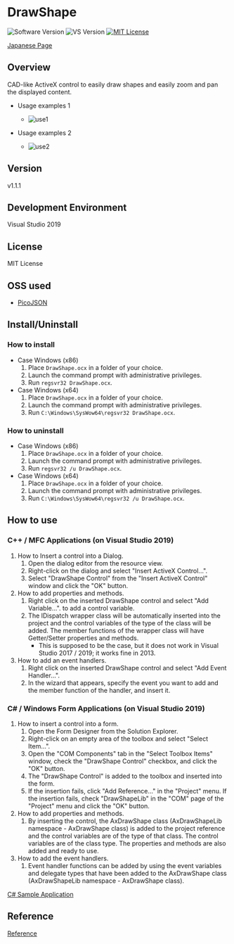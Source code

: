 DrawShape
===

![Software Version](http://img.shields.io/badge/Version-v1.1.1-green.svg?style=flat)
![VS Version](http://img.shields.io/badge/VisualStudio-2019-blue.svg?style=flat)
[![MIT License](http://img.shields.io/badge/license-MIT-blue.svg?style=flat)](LICENSE)

[Japanese Page](./README.ja.md)

## Overview
CAD-like ActiveX control to easily draw shapes and easily zoom and pan the displayed content.

- Usage examples 1
    - ![use1](https://user-images.githubusercontent.com/18702413/71414988-ecee1100-269c-11ea-895c-096abe43e30e.png)

- Usage examples 2
    - ![use2](https://user-images.githubusercontent.com/18702413/71182037-ac674f80-22b8-11ea-8676-d9a71077a38e.gif)

## Version
v1.1.1

## Development Environment
Visual Studio 2019

## License
MIT License

## OSS used
- [PicoJSON](https://github.com/kazuho/picojson)

## Install/Uninstall
### How to install
- Case Windows (x86)
    1. Place `DrawShape.ocx` in a folder of your choice.
    2. Launch the command prompt with administrative privileges.
    3. Run `regsvr32 DrawShape.ocx`.
- Case Windows (x64)
    1. Place `DrawShape.ocx` in a folder of your choice.
    2. Launch the command prompt with administrative privileges.
    3. Run `C:\Windows\SysWow64\regsvr32 DrawShape.ocx`.

### How to uninstall
- Case Windows (x86)
    1. Place `DrawShape.ocx` in a folder of your choice.
    2. Launch the command prompt with administrative privileges.
    3. Run `regsvr32 /u DrawShape.ocx`.
- Case Windows (x64)
    1. Place `DrawShape.ocx` in a folder of your choice.
    2. Launch the command prompt with administrative privileges.
    3. Run `C:\Windows\SysWow64\regsvr32 /u DrawShape.ocx`.

## How to use
### C++ / MFC Applications (on Visual Studio 2019)
1. How to Insert a control into a Dialog.
    1. Open the dialog editor from the resource view.
    2. Right-click on the dialog and select "Insert ActiveX Control...".
    3. Select "DrawShape Control" from the "Insert ActiveX Control" window and click the "OK" button.
2. How to add properties and methods.
    1. Right click on the inserted DrawShape control and select "Add Variable...". to add a control variable.
    2. The IDispatch wrapper class will be automatically inserted into the project and the control variables of the type of the class will be added.
       The member functions of the wrapper class will have Getter/Setter properties and methods.
        - This is supposed to be the case, but it does not work in Visual Studio 2017 / 2019; it works fine in 2013.
3. How to add an event handlers.
    1. Right click on the inserted DrawShape control and select "Add Event Handler...".
    2. In the wizard that appears, specify the event you want to add and the member function of the handler, and insert it.

### C# / Windows Form Applications (on Visual Studio 2019)
1. How to insert a control into a form.
    1. Open the Form Designer from the Solution Explorer.
    2. Right-click on an empty area of the toolbox and select "Select Item...".
    3. Open the "COM Components" tab in the "Select Toolbox Items" window, check the "DrawShape Control" checkbox, and click the "OK" button.
    4. The "DrawShape Control" is added to the toolbox and inserted into the form.
    5. If the insertion fails, click "Add Reference..." in the "Project" menu. If the insertion fails, check "DrawShapeLib" in the "COM" page of the "Project" menu and click the "OK" button.
2. How to add properties and methods.
    1. By inserting the control, the AxDrawShape class (AxDrawShapeLib namespace - AxDrawShape class) is added to the project reference and the control variables are of the type of that class. The control variables are of the class type. The properties and methods are also added and ready to use.
3. How to add the event handlers.
    1. Event handler functions can be added by using the event variables and delegate types that have been added to the AxDrawShape class (AxDrawShapeLib namespace - AxDrawShape class).

[C# Sample Application](/DrawShapeTest)

## Reference
[Reference](REFERENCE.md)
